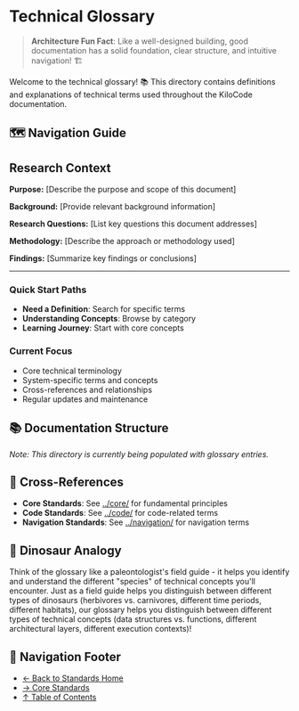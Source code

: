 # Technical Glossary

> **Architecture Fun Fact**: Like a well-designed building, good documentation has a solid foundation, clear structure, and intuitive navigation! 🏗️

Welcome to the technical glossary! 📚 This directory contains definitions and explanations of
technical terms used throughout the KiloCode documentation.

## 🗺️ Navigation Guide

## Research Context

**Purpose:** \[Describe the purpose and scope of this document]

**Background:** \[Provide relevant background information]

**Research Questions:** \[List key questions this document addresses]

**Methodology:** \[Describe the approach or methodology used]

**Findings:** \[Summarize key findings or conclusions]

---

### Quick Start Paths

- **Need a Definition**: Search for specific terms
- **Understanding Concepts**: Browse by category
- **Learning Journey**: Start with core concepts

### Current Focus

- Core technical terminology
- System-specific terms and concepts
- Cross-references and relationships
- Regular updates and maintenance

## 📚 Documentation Structure

_Note: This directory is currently being populated with glossary entries._

## 🔗 Cross-References

- **Core Standards**: See [../core/](../core/) for fundamental principles
- **Code Standards**: See [../code/](../code/) for code-related terms
- **Navigation Standards**: See [../navigation/](../navigation/) for navigation terms

## 🦕 Dinosaur Analogy

Think of the glossary like a paleontologist's field guide - it helps you identify and understand the
different "species" of technical concepts you'll encounter. Just as a field guide helps you
distinguish between different types of dinosaurs (herbivores vs. carnivores, different time periods,
different habitats), our glossary helps you distinguish between different types of technical
concepts (data structures vs. functions, different architectural layers, different execution
contexts)!

## 🧭 Navigation Footer

- [← Back to Standards Home](../README.md)
- [→ Core Standards](../core/README.md)
- [↑ Table of Contents](../README.md)
